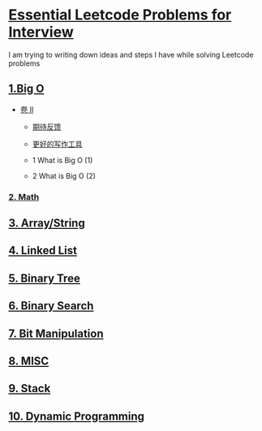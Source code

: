 # [Essential Leetcode Problems for Interview](https://nikeasyanzi.gitbooks.io/essential-leetcode-problems-for-interview/content/)
I am trying to writing down ideas and steps I have while solving Leetcode problems
    
## [1.Big O](/bigO.md)
* [卷 II](part2/README.md)
    * [期待反馈](part2/feedback_please.md)
    * [更好的写作工具](part2/better_tools.md)
    
    
   *  1 What is Big O \(1\)
    
   *  2 What is Big O \(2\)

### [2. Math](/math.md)



## [3. Array/String](arraystring.md)


    
## [4. Linked List](/LinkedList.md)
  
    
## [5. Binary Tree](/binaryTree.md)


## [6. Binary Search](/binarysearch.md)

## [7. Bit Manipulation](/bit-manipulation.md)

## [8. MISC](/misc.md)
  

## [9. Stack](/stack.md)


## [10. Dynamic Programming](/dynamic-programming.md)






